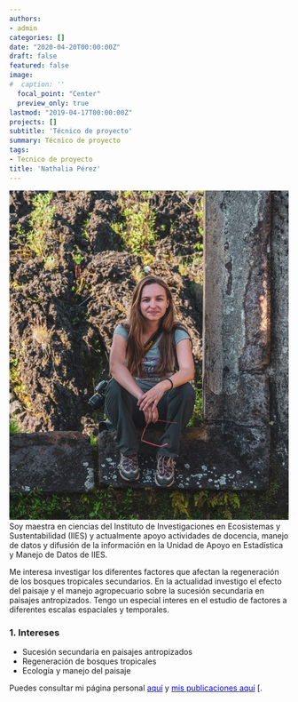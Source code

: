 ```yaml
---
authors:
- admin
categories: []
date: "2020-04-20T00:00:00Z"
draft: false
featured: false
image:
#  caption: ''
  focal_point: "Center"
  preview_only: true
lastmod: "2019-04-17T00:00:00Z"
projects: []
subtitle: 'Técnico de proyecto'
summary: Técnico de proyecto
tags:
- Tecnico de proyecto
title: 'Nathalia Pérez'
---
```

![](Nata.jpg)
Soy maestra en ciencias del Instituto de Investigaciones en Ecosistemas y Sustentabilidad (IIES) y actualmente apoyo actividades de docencia, manejo de datos y difusión de la información en la Unidad de Apoyo en Estadística y Manejo de Datos de IIES.

Me interesa investigar los diferentes factores que afectan la regeneración de los bosques tropicales secundarios. En la actualidad investigo el efecto del paisaje y el manejo agropecuario sobre la sucesión secundaria en paisajes antropizados. Tengo un especial interes en el estudio de factores a diferentes escalas espaciales y temporales.

### 1.  Intereses
 * Sucesión secundaria en paisajes antropizados
 * Regeneración de bosques tropicales
 * Ecología y manejo del paisaje

Puedes consultar mi página personal [<span style="color:blue">aquí</span>](https://nathaliaperez.netlify.app/) y
[<span style="color:blue">mis publicaciones aquí</span>](https://www.researchgate.net/profile/Nathalia_Perez_Cardenas) [<span style="color:blue">.

